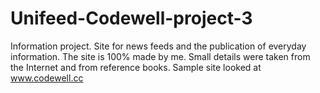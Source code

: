 # Unifeed-Codewell-project-3
Information project. 
Site for news feeds and the publication of everyday information.
The site is 100% made by me. Small details were taken from the Internet and from reference books.
Sample site looked at www.codewell.cc
